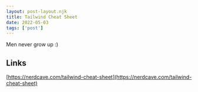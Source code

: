 ```yaml
---
layout: post-layout.njk
title: Tailwind Cheat Sheet
date: 2022-05-03
tags: ['post']
---
```

<!-- Excerpt Start -->
Men never grow up :)
<!-- Excerpt End -->

## Links
[https://nerdcave.com/tailwind-cheat-sheet](https://nerdcave.com/tailwind-cheat-sheet)
